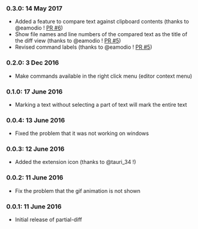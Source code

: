 
### 0.3.0: 14 May 2017

* Added a feature to compare text against clipboard contents (thanks to @eamodio ! [PR #6](https://github.com/ryu1kn/vscode-partial-diff/pull/6))
* Show file names and line numbers of the compared text as the title of the diff view (thanks to @eamodio ! [PR #5](https://github.com/ryu1kn/vscode-partial-diff/pull/5))
* Revised command labels (thanks to @eamodio ! [PR #5](https://github.com/ryu1kn/vscode-partial-diff/pull/5))

### 0.2.0: 3 Dec 2016

* Make commands available in the right click menu (editor context menu)

### 0.1.0: 17 June 2016

* Marking a text without selecting a part of text will mark the entire text

### 0.0.4: 13 June 2016

* Fixed the problem that it was not working on windows

### 0.0.3: 12 June 2016

* Added the extension icon (thanks to @tauri_34 !)

### 0.0.2: 11 June 2016

* Fix the problem that the gif animation is not shown

### 0.0.1: 11 June 2016

* Initial release of partial-diff
